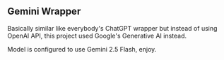 ## Gemini Wrapper

Basically similar like everybody's ChatGPT wrapper but instead of using OpenAI API, this project used Google's Generative AI instead.  

Model is configured to use Gemini 2.5 Flash, enjoy.